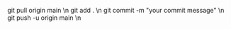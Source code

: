 git pull origin main \n
git add .   \n
git commit -m "your commit message" \n
git push -u origin main  \n